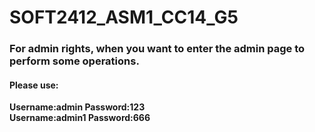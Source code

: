 # SOFT2412_ASM1_CC14_G5

### For admin rights, when you want to enter the admin page to perform some operations.
#### Please use:
 **Username:admin Password:123**  
 **Username:admin1 Password:666**
